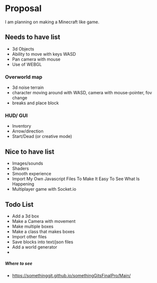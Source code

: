# Proposal

I am planning on making a Minecraft like game. 

## Needs to have list

- 3d Objects
- Ability to move with keys WASD
- Pan camera with mouse
- Use of WEBGL

### Overworld map
- 3d noise terrain
- character moving around with WASD, camera with mouse-pointer, fov change
- breaks and place block

### HUD/ GUI
- Inventory
- Arrow/direction
- Start/Dead (or creative mode)


## Nice to have list

- Images/sounds
- Shaders
- Smooth experience
- Import My Own Javascript Files To Make It Easy To See What Is Happening
- Multiplayer game with Socket.io

## Todo List

 - Add a 3d box
 - Make a Camera with movement
 - Make multiple boxes
 - Make a class that makes boxes
 - Import other files
 - Save blocks into text/json files
 - Add a world generator
 - 

##### Where to see

* https://somethinggit.github.io/somethingGitsFinalPro/Main/
